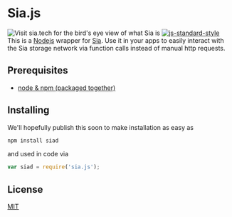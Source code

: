 # Sia.js

![Visit sia.tech for the bird's eye view of what Sia is](https://raw.githubusercontent.com/NebulousLabs/Sia-UI/master/doc/assets/files.png)
[![js-standard-style](https://img.shields.io/badge/code%20style-standard-brightgreen.svg)](http://standardjs.com/)
This is a [Nodejs](https://nodejs.org/) wrapper for
[Sia](https://github.com/NebulousLabs/Sia). Use it in your apps to easily
interact with the Sia storage network via function calls instead of manual http
requests.

## Prerequisites

- [node & npm (packaged together)](https://nodejs.org/download/)

## Installing

We'll hopefully publish this soon to make installation as easy as

```bash
npm install siad
```

and used in code via

```js
var siad = require('sia.js');
```

## License

[MIT](LICENSE)
